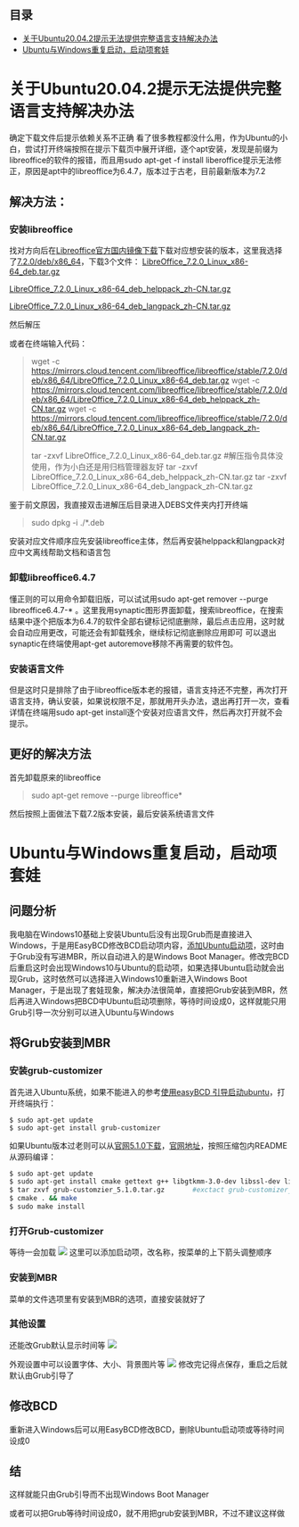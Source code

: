 ## 目录

<!-- TOC depthFrom:2 -->

- [关于Ubuntu20.04.2提示无法提供完整语言支持解决办法](#关于ubuntu20042提示无法提供完整语言支持解决办法)
- [Ubuntu与Windows重复启动，启动项套娃](#ubuntu与windows重复启动启动项套娃)

<!-- /TOC -->


# 关于Ubuntu20.04.2提示无法提供完整语言支持解决办法

确定下载文件后提示依赖关系不正确
看了很多教程都没什么用，作为Ubuntu的小白，尝试打开终端按照在提示下载页中展开详细，逐个apt安装，发现是前缀为libreoffice的软件的报错，而且用sudo apt-get -f install liberoffice提示无法修正，原因是apt中的libreoffice为6.4.7，版本过于古老，目前最新版本为7.2


## 解决方法：

### 安装libreoffice

找对方向后在[Libreoffice官方国内镜像下载](https://mirrors.cloud.tencent.com/libreoffice/libreoffice/stable/)下载对应想安装的版本，这里我选择了[7.2.0/deb/x86_64](https://mirrors.cloud.tencent.com/libreoffice/libreoffice/stable/7.2.0/deb/x86_64/ "Libreoffice7.2.0")，下载3个文件：
[LibreOffice_7.2.0_Linux_x86-64_deb.tar.gz](https://mirrors.cloud.tencent.com/libreoffice/libreoffice/stable/7.2.0/deb/x86_64/LibreOffice_7.2.0_Linux_x86-64_deb.tar.gz)           

[LibreOffice_7.2.0_Linux_x86-64_deb_helppack_zh-CN.tar.gz](https://mirrors.cloud.tencent.com/libreoffice/libreoffice/stable/7.2.0/deb/x86_64/LibreOffice_7.2.0_Linux_x86-64_deb_helppack_zh-CN.tar.gz)    

[LibreOffice_7.2.0_Linux_x86-64_deb_langpack_zh-CN.tar.gz](https://mirrors.cloud.tencent.com/libreoffice/libreoffice/stable/7.2.0/deb/x86_64/LibreOffice_7.2.0_Linux_x86-64_deb_langpack_zh-CN.tar.gz)

然后解压

或者在终端输入代码：

> wget -c https://mirrors.cloud.tencent.com/libreoffice/libreoffice/stable/7.2.0/deb/x86_64/LibreOffice_7.2.0_Linux_x86-64_deb.tar.gz
> wget -c https://mirrors.cloud.tencent.com/libreoffice/libreoffice/stable/7.2.0/deb/x86_64/LibreOffice_7.2.0_Linux_x86-64_deb_helppack_zh-CN.tar.gz
> wget -c https://mirrors.cloud.tencent.com/libreoffice/libreoffice/stable/7.2.0/deb/x86_64/LibreOffice_7.2.0_Linux_x86-64_deb_langpack_zh-CN.tar.gz
>
> tar -zxvf  LibreOffice_7.2.0_Linux_x86-64_deb.tar.gz  #解压指令具体没使用，作为小白还是用归档管理器友好
> tar -zxvf LibreOffice_7.2.0_Linux_x86-64_deb_helppack_zh-CN.tar.gz
> tar -zxvf LibreOffice_7.2.0_Linux_x86-64_deb_langpack_zh-CN.tar.gz 

鉴于前文原因，我直接双击进解压后目录进入DEBS文件夹内打开终端
> sudo dpkg -i ./*.deb

安装对应文件顺序应先安装libreoffice主体，然后再安装helppack和langpack对应中文离线帮助文档和语言包

### 卸载libreoffice6.4.7

懂正则的可以用命令卸载旧版，可以试试用sudo apt-get remover --purge libreoffice6.4.7-* 。这里我用synaptic图形界面卸载，搜索libreoffice，在搜索结果中逐个把版本为6.4.7的软件全部右键标记彻底删除，最后点击应用，这时就会自动应用更改，可能还会有卸载残余，继续标记彻底删除应用即可
可以退出synaptic在终端使用apt-get autoremove移除不再需要的软件包。

### 安装语言文件

但是这时只是排除了由于libreoffice版本老的报错，语言支持还不完整，再次打开语言支持，确认安装，如果说权限不足，那就用开头办法，退出再打开一次，查看详情在终端用sudo apt-get install逐个安装对应语言文件，然后再次打开就不会提示。

## 更好的解决方法

首先卸载原来的libreoffice

> sudo apt-get remove --purge libreoffice*

然后按照上面做法下载7.2版本安装，最后安装系统语言文件



# Ubuntu与Windows重复启动，启动项套娃
## 问题分析
我电脑在Windows10基础上安装Ubuntu后没有出现Grub而是直接进入Windows，于是用EasyBCD修改BCD启动项内容，[添加Ubuntu启动项](https://jingyan.baidu.com/article/da1091fb7dc94b027849d62b.html)，这时由于Grub没有写进MBR，所以自动进入的是Windows Boot Manager。修改完BCD后重启这时会出现Windows10与Ubuntu的启动项，如果选择Ubuntu启动就会出现Grub，这时依然可以选择进入Windows10重新进入Windows Boot Manager，于是出现了套娃现象，解决办法很简单，直接把Grub安装到MBR，然后再进入Windows把BCD中Ubuntu启动项删除，等待时间设成0，这样就能只用Grub引导一次分别可以进入Ubuntu与Windows

## 将Grub安装到MBR
### 安装grub-customizer
首先进入Ubuntu系统，如果不能进入的参考[使用easyBCD 引导启动ubuntu](https://jingyan.baidu.com/article/da1091fb7dc94b027849d62b.html)，打开终端执行：
```shell
$ sudo apt-get update
$ sudo apt-get install grub-customizer
```

如果Ubuntu版本过老则可以从[官网5.1.0下载](https://launchpad.net/grub-customizer/5.1/5.1.0/+download/grub-customizer_5.1.0.tar.gz)，[官网地址](https://launchpad.net/grub-customizer/)，按照压缩包内README从源码编译：

```bash
$ sudo apt-get update
$ sudo apt-get install cmake gettext g++ libgtkmm-3.0-dev libssl-dev libarchive-dev
$ tar zxvf grub-customzier_5.1.0.tar.gz       #exctact grub-customizer_5.1.0.tar.gz
$ cmake . && make
$ sudo make install
```
### 打开Grub-customizer
等待一会加载
![](img/1.png)
这里可以添加启动项，改名称，按菜单的上下箭头调整顺序

### 安装到MBR
菜单的文件选项里有安装到MBR的选项，直接安装就好了

### 其他设置
还能改Grub默认显示时间等
![](img/2.png)

外观设置中可以设置字体、大小、背景图片等
![](img/3.png)
修改完记得点保存，重启之后就默认由Grub引导了

## 修改BCD
重新进入Windows后可以用EasyBCD修改BCD，删除Ubuntu启动项或等待时间设成0

## 结
这样就能只由Grub引导而不出现Windows Boot Manager

或者可以把Grub等待时间设成0，就不用把grub安装到MBR，不过不建议这样做

